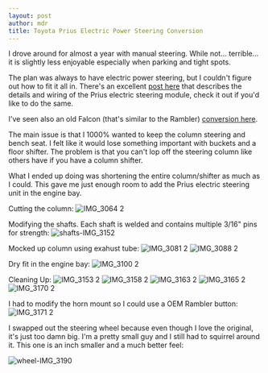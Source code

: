```yaml
---
layout: post
author: mdr
title: Toyota Prius Electric Power Steering Conversion
---
```


I drove around for almost a year with manual steering. While not... terrible... it is slightly less enjoyable especially when parking and tight spots. 

The plan was always to have electric power steering, but I couldn't figure out how to fit it all in. There's an excellent [post here](https://www.therangerstation.com/tech/toyota-electric-power-steering-eps-conversion/) that describes the details and wiring of the Prius electric steering module, check it out if you'd like to do the same.

I've seen also an old Falcon (that's similar to the Rambler) [conversion here](https://ls1tech.com/forums/suspension-brakes/1848775-35-electric-power-steering-fail-safe-no-ebay-module-no-caster-issues.html#post19425307). 

The main issue is that I 1000% wanted to keep the column steering and bench seat. I felt like it would lose something important with buckets and a floor shifter. The problem is that you can't lop off the steering column like others have if you have a column shifter. 

What I ended up doing was shortening the entire column/shifter as much as I could. This gave me just enough room to add the Prius electric steering unit in the engine bay. 

Cutting the column:
![IMG_3064 2](https://user-images.githubusercontent.com/1479022/178120931-32a217e4-e385-4ba4-ae72-53c9f4972c56.png)

Modifying the shafts. Each shaft is welded and contains multiple 3/16" pins for strength:
![shafts-IMG_3152](https://user-images.githubusercontent.com/1479022/178121158-3e91073c-12ac-4327-905f-eac917e54915.png)


Mocked up column using exahust tube:
![IMG_3081 2](https://user-images.githubusercontent.com/1479022/178120933-a1da4b5b-9e32-4cbc-8918-c2dcce324927.png)
![IMG_3088 2](https://user-images.githubusercontent.com/1479022/178120934-adfdddad-00f4-4add-8bd6-2e375fe72e36.png)

Dry fit in the engine bay:
![IMG_3100 2](https://user-images.githubusercontent.com/1479022/178120935-982993a0-84e7-433a-b9f8-65c3fe799963.png)

Cleaning Up:
![IMG_3153 2](https://user-images.githubusercontent.com/1479022/178120936-aaf118ad-1f0d-4c5d-9a21-d92b972cbcf2.png)
![IMG_3158 2](https://user-images.githubusercontent.com/1479022/178120937-d230456e-90ef-49c3-9bbb-ac05f94ea13e.png)
![IMG_3163 2](https://user-images.githubusercontent.com/1479022/178120938-b6ea05b8-fc07-4533-91f4-d5cb513a62b1.png)
![IMG_3165 2](https://user-images.githubusercontent.com/1479022/178120940-d0ecfd1b-1265-43f6-94bc-6638f82b5daa.png)
![IMG_3170 2](https://user-images.githubusercontent.com/1479022/178120941-a9f48e20-1261-45ab-988d-b574d838d713.png)

I had to modify the horn mount so I could use a OEM Rambler button:
![IMG_3171 2](https://user-images.githubusercontent.com/1479022/178120942-d82b86f7-aa84-4653-8703-3c39dc5bfc3b.png)

I swapped out the steering wheel because even though I love the original, it's just too damn big. I'm a pretty small guy and I still had to squirrel around it. This one is an inch smaller and a much better feel:

![wheel-IMG_3190](https://user-images.githubusercontent.com/1479022/178122286-1f7665db-8a6d-4d42-b8e0-455aac6a6166.png)

